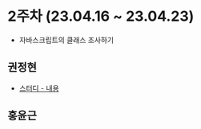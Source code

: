 # 2주차 (23.04.16 ~ 23.04.23)

- 자바스크립트의 클래스 조사하기

## 권정현

- [스터디 - 내용](https://github.com/jeonghyeonkwon/js-study/blob/main/week2/jeonghyeon/study.md)

## 홍윤근
